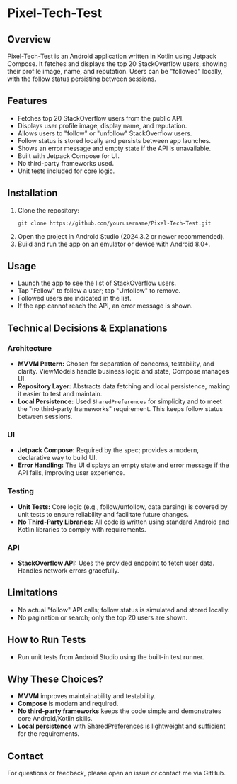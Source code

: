 # Pixel-Tech-Test

## Overview

Pixel-Tech-Test is an Android application written in Kotlin using Jetpack Compose. It fetches and displays the top 20 StackOverflow users, showing their profile image, name, and reputation. Users can be "followed" locally, with the follow status persisting between sessions.

## Features

- Fetches top 20 StackOverflow users from the public API.
- Displays user profile image, display name, and reputation.
- Allows users to "follow" or "unfollow" StackOverflow users.
- Follow status is stored locally and persists between app launches.
- Shows an error message and empty state if the API is unavailable.
- Built with Jetpack Compose for UI.
- No third-party frameworks used.
- Unit tests included for core logic.

## Installation

1. Clone the repository:
   ```
   git clone https://github.com/yourusername/Pixel-Tech-Test.git
   ```
2. Open the project in Android Studio (2024.3.2 or newer recommended).
3. Build and run the app on an emulator or device with Android 8.0+.

## Usage

- Launch the app to see the list of StackOverflow users.
- Tap "Follow" to follow a user; tap "Unfollow" to remove.
- Followed users are indicated in the list.
- If the app cannot reach the API, an error message is shown.

## Technical Decisions & Explanations

### Architecture

- **MVVM Pattern:** Chosen for separation of concerns, testability, and clarity. ViewModels handle business logic and state, Compose manages UI.
- **Repository Layer:** Abstracts data fetching and local persistence, making it easier to test and maintain.
- **Local Persistence:** Used `SharedPreferences` for simplicity and to meet the "no third-party frameworks" requirement. This keeps follow status between sessions.

### UI

- **Jetpack Compose:** Required by the spec; provides a modern, declarative way to build UI.
- **Error Handling:** The UI displays an empty state and error message if the API fails, improving user experience.

### Testing

- **Unit Tests:** Core logic (e.g., follow/unfollow, data parsing) is covered by unit tests to ensure reliability and facilitate future changes.
- **No Third-Party Libraries:** All code is written using standard Android and Kotlin libraries to comply with requirements.

### API

- **StackOverflow API:** Uses the provided endpoint to fetch user data. Handles network errors gracefully.

## Limitations

- No actual "follow" API calls; follow status is simulated and stored locally.
- No pagination or search; only the top 20 users are shown.

## How to Run Tests

- Run unit tests from Android Studio using the built-in test runner.

## Why These Choices?

- **MVVM** improves maintainability and testability.
- **Compose** is modern and required.
- **No third-party frameworks** keeps the code simple and demonstrates core Android/Kotlin skills.
- **Local persistence** with SharedPreferences is lightweight and sufficient for the requirements.

## Contact

For questions or feedback, please open an issue or contact me via GitHub.
